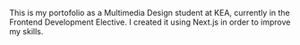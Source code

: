 This is my portofolio as a Multimedia Design student at KEA, currently in the Frontend Development Elective.
I created it using Next.js in order to improve my skills.
